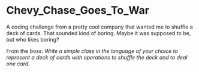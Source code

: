 # Chevy_Chase_Goes_To_War
A coding challenge from a pretty cool company that wanted me to shuffle a deck of cards. That sounded kind of boring. Maybe it was supposed to be, but who likes boring?

From the boss:  *Write a simple class in the language of your choice to represent a deck of cards with operations to shuffle the deck and to deal one card.*
